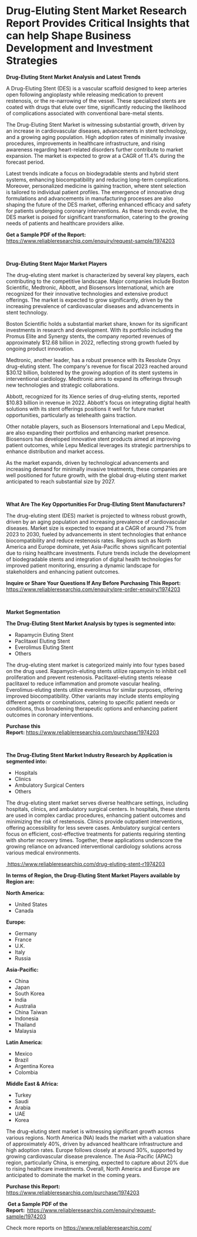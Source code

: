 <p><h1>Drug-Eluting Stent Market Research Report Provides Critical Insights that can help Shape Business Development and Investment Strategies</h1></p><p><strong>Drug-Eluting Stent Market Analysis and Latest Trends</strong></p>
<p><p>A Drug-Eluting Stent (DES) is a vascular scaffold designed to keep arteries open following angioplasty while releasing medication to prevent restenosis, or the re-narrowing of the vessel. These specialized stents are coated with drugs that elute over time, significantly reducing the likelihood of complications associated with conventional bare-metal stents.</p><p>The Drug-Eluting Stent Market is witnessing substantial growth, driven by an increase in cardiovascular diseases, advancements in stent technology, and a growing aging population. High adoption rates of minimally invasive procedures, improvements in healthcare infrastructure, and rising awareness regarding heart-related disorders further contribute to market expansion. The market is expected to grow at a CAGR of 11.4% during the forecast period.</p><p>Latest trends indicate a focus on biodegradable stents and hybrid stent systems, enhancing biocompatibility and reducing long-term complications. Moreover, personalized medicine is gaining traction, where stent selection is tailored to individual patient profiles. The emergence of innovative drug formulations and advancements in manufacturing processes are also shaping the future of the DES market, offering enhanced efficacy and safety for patients undergoing coronary interventions. As these trends evolve, the DES market is poised for significant transformation, catering to the growing needs of patients and healthcare providers alike.</p></p>
<p><strong>Get a Sample PDF of the Report:&nbsp;</strong> <a href="https://www.reliableresearchiq.com/enquiry/request-sample/1974203?utm_campaign=3026&utm_medium=2&utm_source=Github&utm_content=ia&utm_term=05032025&utm_id=drug-eluting-stent">https://www.reliableresearchiq.com/enquiry/request-sample/1974203</a></p>
<p>&nbsp;</p>
<p><strong>Drug-Eluting Stent Major Market Players</strong></p>
<p><p>The drug-eluting stent market is characterized by several key players, each contributing to the competitive landscape. Major companies include Boston Scientific, Medtronic, Abbott, and Biosensors International, which are recognized for their innovative technologies and extensive product offerings. The market is expected to grow significantly, driven by the increasing prevalence of cardiovascular diseases and advancements in stent technology.</p><p>Boston Scientific holds a substantial market share, known for its significant investments in research and development. With its portfolio including the Promus Elite and Synergy stents, the company reported revenues of approximately $12.68 billion in 2022, reflecting strong growth fueled by ongoing product innovation.</p><p>Medtronic, another leader, has a robust presence with its Resolute Onyx drug-eluting stent. The company's revenue for fiscal 2023 reached around $30.12 billion, bolstered by the growing adoption of its stent systems in interventional cardiology. Medtronic aims to expand its offerings through new technologies and strategic collaborations.</p><p>Abbott, recognized for its Xience series of drug-eluting stents, reported $10.83 billion in revenue in 2022. Abbott's focus on integrating digital health solutions with its stent offerings positions it well for future market opportunities, particularly as telehealth gains traction.</p><p>Other notable players, such as Biosensors International and Lepu Medical, are also expanding their portfolios and enhancing market presence. Biosensors has developed innovative stent products aimed at improving patient outcomes, while Lepu Medical leverages its strategic partnerships to enhance distribution and market access.</p><p>As the market expands, driven by technological advancements and increasing demand for minimally invasive treatments, these companies are well positioned for future growth, with the global drug-eluting stent market anticipated to reach substantial size by 2027.</p></p>
<p>&nbsp;</p>
<p><strong>What Are The Key Opportunities For Drug-Eluting Stent Manufacturers?</strong></p>
<p><p>The drug-eluting stent (DES) market is projected to witness robust growth, driven by an aging population and increasing prevalence of cardiovascular diseases. Market size is expected to expand at a CAGR of around 7% from 2023 to 2030, fueled by advancements in stent technologies that enhance biocompatibility and reduce restenosis rates. Regions such as North America and Europe dominate, yet Asia-Pacific shows significant potential due to rising healthcare investments. Future trends include the development of biodegradable stents and integration of digital health technologies for improved patient monitoring, ensuring a dynamic landscape for stakeholders and enhancing patient outcomes.</p></p>
<p><strong>Inquire or Share Your Questions If Any Before Purchasing This Report:</strong> <a href="https://www.reliableresearchiq.com/enquiry/pre-order-enquiry/1974203?utm_campaign=3026&utm_medium=2&utm_source=Github&utm_content=ia&utm_term=05032025&utm_id=drug-eluting-stent">https://www.reliableresearchiq.com/enquiry/pre-order-enquiry/1974203</a></p>
<p>&nbsp;</p>
<p><strong>Market Segmentation</strong></p>
<p><strong>The Drug-Eluting Stent Market Analysis by types is segmented into:</strong></p>
<p><ul><li>Rapamycin Eluting Stent</li><li>Paclitaxel Eluting Stent</li><li>Everolimus Eluting Stent</li><li>Others</li></ul></p>
<p><p>The drug-eluting stent market is categorized mainly into four types based on the drug used. Rapamycin-eluting stents utilize rapamycin to inhibit cell proliferation and prevent restenosis. Paclitaxel-eluting stents release paclitaxel to reduce inflammation and promote vascular healing. Everolimus-eluting stents utilize everolimus for similar purposes, offering improved biocompatibility. Other variants may include stents employing different agents or combinations, catering to specific patient needs or conditions, thus broadening therapeutic options and enhancing patient outcomes in coronary interventions.</p></p>
<p><strong>Purchase this Report:&nbsp;</strong><a href="https://www.reliableresearchiq.com/purchase/1974203?utm_campaign=3026&utm_medium=2&utm_source=Github&utm_content=ia&utm_term=05032025&utm_id=drug-eluting-stent">https://www.reliableresearchiq.com/purchase/1974203</a></p>
<p>&nbsp;</p>
<p><strong>The Drug-Eluting Stent Market Industry Research by Application is segmented into:</strong></p>
<p><ul><li>Hospitals</li><li>Clinics</li><li>Ambulatory Surgical Centers</li><li>Others</li></ul></p>
<p><p>The drug-eluting stent market serves diverse healthcare settings, including hospitals, clinics, and ambulatory surgical centers. In hospitals, these stents are used in complex cardiac procedures, enhancing patient outcomes and minimizing the risk of restenosis. Clinics provide outpatient interventions, offering accessibility for less severe cases. Ambulatory surgical centers focus on efficient, cost-effective treatments for patients requiring stenting with shorter recovery times. Together, these applications underscore the growing reliance on advanced interventional cardiology solutions across various medical environments.</p></p>
<p><a href="https://www.reliableresearchiq.com/drug-eluting-stent-r1974203?utm_campaign=3026&utm_medium=2&utm_source=Github&utm_content=ia&utm_term=05032025&utm_id=drug-eluting-stent">&nbsp;https://www.reliableresearchiq.com/drug-eluting-stent-r1974203</a></p>
<p><strong>In terms of Region, the Drug-Eluting Stent Market Players available by Region are:</strong></p>
<p>
    <p> <strong> North America: </strong>
        <ul>
            <li>United States</li>
            <li>Canada</li>
        </ul>
        </p> 
    <p> <strong> Europe: </strong>
        <ul>
            <li>Germany</li>
            <li>France</li>
            <li>U.K.</li>
            <li>Italy</li>
            <li>Russia</li>
        </ul>
        </p> 
    <p> <strong> Asia-Pacific: </strong>
        <ul>
            <li>China</li>
            <li>Japan</li>
            <li>South Korea</li>
            <li>India</li>
            <li>Australia</li>
            <li>China Taiwan</li>
            <li>Indonesia</li>
            <li>Thailand</li>
            <li>Malaysia</li>
        </ul>
        </p> 
    <p> <strong> Latin America: </strong>
        <ul>
            <li>Mexico</li>
            <li>Brazil</li>
            <li>Argentina Korea</li>
            <li>Colombia</li>
        </ul>
        </p> 
    <p> <strong> Middle East & Africa: </strong>
        <ul>
            <li>Turkey</li>
            <li>Saudi</li>
            <li>Arabia</li>
            <li>UAE</li>
            <li>Korea</li>
        </ul>
    </p>
    </p>
<p><p>The drug-eluting stent market is witnessing significant growth across various regions. North America (NA) leads the market with a valuation share of approximately 40%, driven by advanced healthcare infrastructure and high adoption rates. Europe follows closely at around 30%, supported by growing cardiovascular disease prevalence. The Asia-Pacific (APAC) region, particularly China, is emerging, expected to capture about 20% due to rising healthcare investments. Overall, North America and Europe are anticipated to dominate the market in the coming years.</p></p>
<p><strong>Purchase this Report: </strong><a href="https://www.reliableresearchiq.com/purchase/1974203?utm_campaign=3026&utm_medium=2&utm_source=Github&utm_content=ia&utm_term=05032025&utm_id=drug-eluting-stent">https://www.reliableresearchiq.com/purchase/1974203</a></p>
<p>&nbsp;<strong>Get a Sample PDF of the Report:&nbsp;&nbsp;</strong><a href="https://www.reliableresearchiq.com/enquiry/request-sample/1974203?utm_campaign=3026&utm_medium=2&utm_source=Github&utm_content=ia&utm_term=05032025&utm_id=drug-eluting-stent">https://www.reliableresearchiq.com/enquiry/request-sample/1974203</a></p>
<p><strong></strong></p>
<p>Check more reports on <a href="https://www.reliableresearchiq.com/?utm_campaign=3026&utm_medium=2&utm_source=Github&utm_content=ia&utm_term=05032025&utm_id=drug-eluting-stent">https://www.reliableresearchiq.com/</a></p>